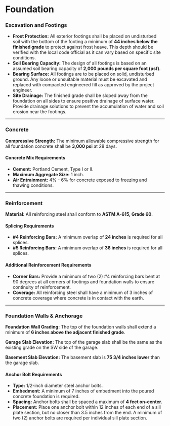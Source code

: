 # Foundation

### **Excavation and Footings**

* **Frost Protection:** All exterior footings shall be placed on undisturbed soil with the bottom of the footing a minimum of **44 inches below the finished grade** to protect against frost heave. This depth should be verified with the local code official as it can vary based on specific site conditions.  
* **Soil Bearing Capacity:** The design of all footings is based on an assumed soil bearing capacity of **2,000 pounds per square foot (psf)**.  
* **Bearing Surface:** All footings are to be placed on solid, undisturbed ground. Any loose or unsuitable material must be excavated and replaced with compacted engineered fill as approved by the project engineer.  
* **Site Drainage:** The finished grade shall be sloped away from the foundation on all sides to ensure positive drainage of surface water. Provide drainage solutions to prevent the accumulation of water and soil erosion near the footings.

---

### **Concrete**

**Compressive Strength:** The minimum allowable compressive strength for all foundation concrete shall be **3,000 psi** at 28 days.

#### **Concrete Mix Requirements**

* **Cement:** Portland Cement, Type I or II.  
* **Maximum Aggregate Size:** 1 inch.  
* **Air Entrainment:** 4% - 6% for concrete exposed to freezing and thawing conditions.

---

### **Reinforcement**

**Material:** All reinforcing steel shall conform to **ASTM A-615, Grade 60**.

#### **Splicing Requirements**

* **#4 Reinforcing Bars:** A minimum overlap of **24 inches** is required for all splices.  
* **#5 Reinforcing Bars:** A minimum overlap of **36 inches** is required for all splices.

#### **Additional Reinforcement Requirements**

* **Corner Bars:** Provide a minimum of two (2) #4 reinforcing bars bent at 90 degrees at all corners of footings and foundation walls to ensure continuity of reinforcement.  
* **Coverage:** All reinforcing steel shall have a minimum of 3 inches of concrete coverage where concrete is in contact with the earth.

---

### **Foundation Walls & Anchorage**

**Foundation Wall Grading:** The top of the foundation walls shall extend a minimum of **6 inches above the adjacent finished grade**.

**Garage Slab Elevation:** The top of the garage slab shall be the same as the existing grade on the SW side of the garage.

**Basement Slab Elevation:** The basement slab is **75 3/4 inches lower** than the garage slab.

#### **Anchor Bolt Requirements**

* **Type:** 1/2-inch diameter steel anchor bolts.  
* **Embedment:** A minimum of 7 inches of embedment into the poured concrete foundation is required.  
* **Spacing:** Anchor bolts shall be spaced a maximum of **4 feet on-center**.  
* **Placement:** Place one anchor bolt within 12 inches of each end of a sill plate section, but no closer than 3.5 inches from the end. A minimum of two (2) anchor bolts are required per individual sill plate section.
